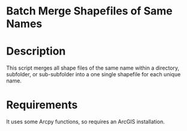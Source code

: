 # Batch Merge Shapefiles of Same Names

# Description
This script merges all shape files of the same name within a directory, subfolder, or sub-subfolder into a one single shapefile for each unique name.

# Requirements
It uses some Arcpy functions, so requires an ArcGIS installation.
